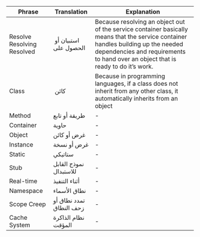

Phrase  |   Translation   | Explanation
------------- | ------------- | -----------
Resolve Resolving Resolved | استبيان أو الحصول على | Because resolving an object out of the service container basically means that the service container handles building up the needed dependencies and requirements to hand over an object that is ready to do it’s work.
Class | كائن | Because in programming languages, if a class does not inherit from any other class, it automatically inherits from an object
Method | طريقة أو تابع | - 
Container | حاوية | - 
Object | غرض أو كائن | -
Instance | غرض أو نسخة | -
Static | ستاتيكي | -
Stub | نموذج القابل للاستبدال | -
Real-time | أثناء التنفيذ | -
Namespace | نطاق الأسماء | -
Scope Creep | تمدد نطاق أو زحف النطاق | -
Cache System | نظام الذاكرة المؤقت | -

